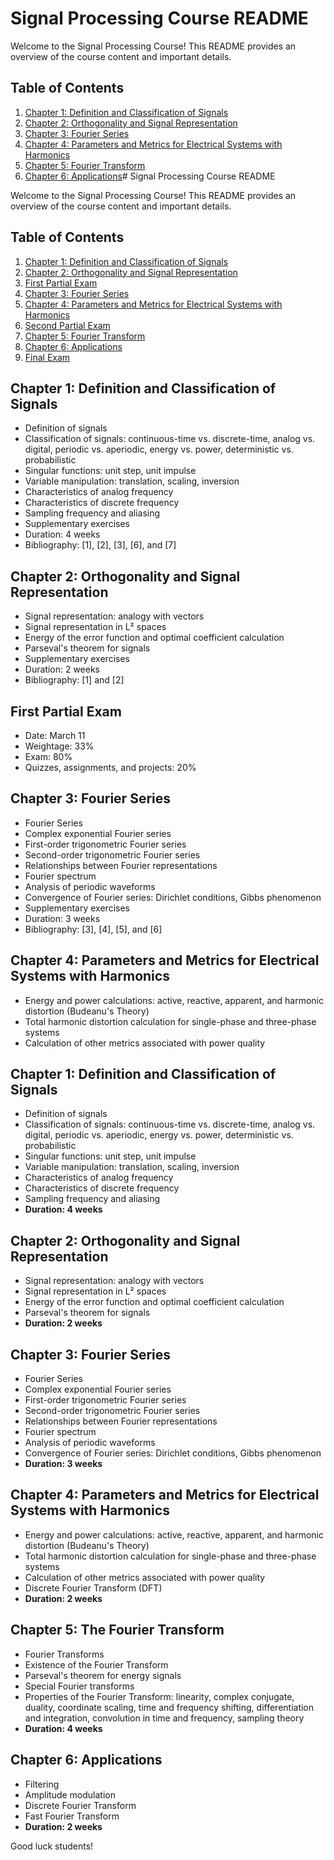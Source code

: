 # Signal Processing Course README

Welcome to the Signal Processing Course! This README provides an overview of the course content and important details.

## Table of Contents
1. [Chapter 1: Definition and Classification of Signals](#chapter-1-definition-and-classification-of-signals)
2. [Chapter 2: Orthogonality and Signal Representation](#chapter-2-orthogonality-and-signal-representation)
3. [Chapter 3: Fourier Series](#chapter-3-fourier-series)
4. [Chapter 4: Parameters and Metrics for Electrical Systems with Harmonics](#chapter-4-parameters-and-metrics-for-electrical-systems-with-harmonics)
5. [Chapter 5: Fourier Transform](#chapter-5-fourier-transform)
6. [Chapter 6: Applications](#chapter-6-applications)# Signal Processing Course README

Welcome to the Signal Processing Course! This README provides an overview of the course content and important details.

## Table of Contents
1. [Chapter 1: Definition and Classification of Signals](#chapter-1-definition-and-classification-of-signals)
2. [Chapter 2: Orthogonality and Signal Representation](#chapter-2-orthogonality-and-signal-representation)
3. [First Partial Exam](#first-partial-exam)
4. [Chapter 3: Fourier Series](#chapter-3-fourier-series)
5. [Chapter 4: Parameters and Metrics for Electrical Systems with Harmonics](#chapter-4-parameters-and-metrics-for-electrical-systems-with-harmonics)
6. [Second Partial Exam](#second-partial-exam)
7. [Chapter 5: Fourier Transform](#chapter-5-fourier-transform)
8. [Chapter 6: Applications](#chapter-6-applications)
9. [Final Exam](#final-exam)

## Chapter 1: Definition and Classification of Signals
- Definition of signals
- Classification of signals: continuous-time vs. discrete-time, analog vs. digital, periodic vs. aperiodic, energy vs. power, deterministic vs. probabilistic
- Singular functions: unit step, unit impulse
- Variable manipulation: translation, scaling, inversion
- Characteristics of analog frequency
- Characteristics of discrete frequency
- Sampling frequency and aliasing
- Supplementary exercises
- Duration: 4 weeks
- Bibliography: [1], [2], [3], [6], and [7]

## Chapter 2: Orthogonality and Signal Representation
- Signal representation: analogy with vectors
- Signal representation in L² spaces
- Energy of the error function and optimal coefficient calculation
- Parseval's theorem for signals
- Supplementary exercises
- Duration: 2 weeks
- Bibliography: [1] and [2]

## First Partial Exam
- Date: March 11
- Weightage: 33%
- Exam: 80%
- Quizzes, assignments, and projects: 20%

## Chapter 3: Fourier Series
- Fourier Series
- Complex exponential Fourier series
- First-order trigonometric Fourier series
- Second-order trigonometric Fourier series
- Relationships between Fourier representations
- Fourier spectrum
- Analysis of periodic waveforms
- Convergence of Fourier series: Dirichlet conditions, Gibbs phenomenon
- Supplementary exercises
- Duration: 3 weeks
- Bibliography: [3], [4], [5], and [6]

## Chapter 4: Parameters and Metrics for Electrical Systems with Harmonics
- Energy and power calculations: active, reactive, apparent, and harmonic distortion (Budeanu's Theory)
- Total harmonic distortion calculation for single-phase and three-phase systems
- Calculation of other metrics associated with power quality


## Chapter 1: Definition and Classification of Signals
- Definition of signals
- Classification of signals: continuous-time vs. discrete-time, analog vs. digital, periodic vs. aperiodic, energy vs. power, deterministic vs. probabilistic
- Singular functions: unit step, unit impulse
- Variable manipulation: translation, scaling, inversion
- Characteristics of analog frequency
- Characteristics of discrete frequency
- Sampling frequency and aliasing
- **Duration: 4 weeks**

## Chapter 2: Orthogonality and Signal Representation
- Signal representation: analogy with vectors
- Signal representation in L² spaces
- Energy of the error function and optimal coefficient calculation
- Parseval's theorem for signals
- **Duration: 2 weeks**

## Chapter 3: Fourier Series
- Fourier Series
- Complex exponential Fourier series
- First-order trigonometric Fourier series
- Second-order trigonometric Fourier series
- Relationships between Fourier representations
- Fourier spectrum
- Analysis of periodic waveforms
- Convergence of Fourier series: Dirichlet conditions, Gibbs phenomenon
- **Duration: 3 weeks**

## Chapter 4: Parameters and Metrics for Electrical Systems with Harmonics
- Energy and power calculations: active, reactive, apparent, and harmonic distortion (Budeanu's Theory)
- Total harmonic distortion calculation for single-phase and three-phase systems
- Calculation of other metrics associated with power quality
- Discrete Fourier Transform (DFT)
- **Duration: 2 weeks**

## Chapter 5: The Fourier Transform
- Fourier Transforms
- Existence of the Fourier Transform
- Parseval's theorem for energy signals
- Special Fourier transforms
- Properties of the Fourier Transform: linearity, complex conjugate, duality, coordinate scaling, time and frequency shifting, differentiation and integration, convolution in time and frequency, sampling theory
- **Duration: 4 weeks**

## Chapter 6: Applications
- Filtering
- Amplitude modulation
- Discrete Fourier Transform
- Fast Fourier Transform
- **Duration: 2 weeks**

Good luck students!
